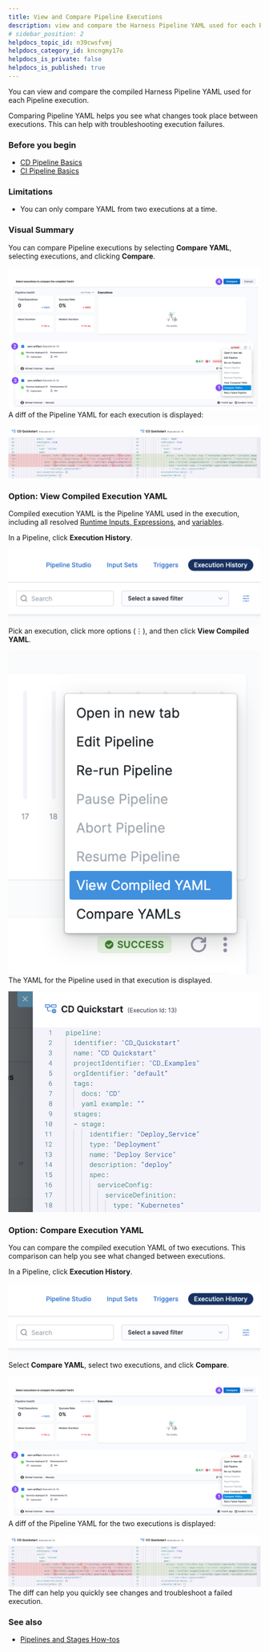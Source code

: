 ```yaml
---
title: View and Compare Pipeline Executions
description: view and compare the Harness Pipeline YAML used for each Pipeline execution
# sidebar_position: 2
helpdocs_topic_id: n39cwsfvmj
helpdocs_category_id: kncngmy17o
helpdocs_is_private: false
helpdocs_is_published: true
---
```


You can view and compare the compiled Harness Pipeline YAML used for each Pipeline execution.

Comparing Pipeline YAML helps you see what changes took place between executions. This can help with troubleshooting execution failures.

### Before you begin

* [CD Pipeline Basics](../../continuous-delivery/onboard-cd/cd-concepts/cd-pipeline-basics.md)
* [CI Pipeline Basics](../../continuous-integration/ci-quickstarts/ci-pipeline-basics.md)

### Limitations

* You can only compare YAML from two executions at a time.

### Visual Summary

You can compare Pipeline executions by selecting **Compare YAML**, selecting executions, and clicking **Compare**.

![](./static/view-and-compare-pipeline-executions-13.png)
A diff of the Pipeline YAML for each execution is displayed:

![](./static/view-and-compare-pipeline-executions-14.png)
### Option: View Compiled Execution YAML

Compiled execution YAML is the Pipeline YAML used in the execution, including all resolved [Runtime Inputs, Expressions](../20_References/runtime-inputs.md), and [variables](../12_Variables-and-Expressions/harness-variables.md).

In a Pipeline, click **Execution History**.

![](./static/view-and-compare-pipeline-executions-15.png)
Pick an execution, click more options (⋮), and then click **View Compiled YAML**.

![](./static/view-and-compare-pipeline-executions-16.png)
The YAML for the Pipeline used in that execution is displayed.

![](./static/view-and-compare-pipeline-executions-17.png)
### Option: Compare Execution YAML

You can compare the compiled execution YAML of two executions. This comparison can help you see what changed between executions. 

In a Pipeline, click **Execution History**.

![](./static/view-and-compare-pipeline-executions-18.png)
Select **Compare YAML**, select two executions, and click **Compare**.

![](./static/view-and-compare-pipeline-executions-19.png)
A diff of the Pipeline YAML for the two executions is displayed:

![](./static/view-and-compare-pipeline-executions-20.png)
The diff can help you quickly see changes and troubleshoot a failed execution.

### See also

* [Pipelines and Stages How-tos](https://docs.harness.io/category/pipelines)

